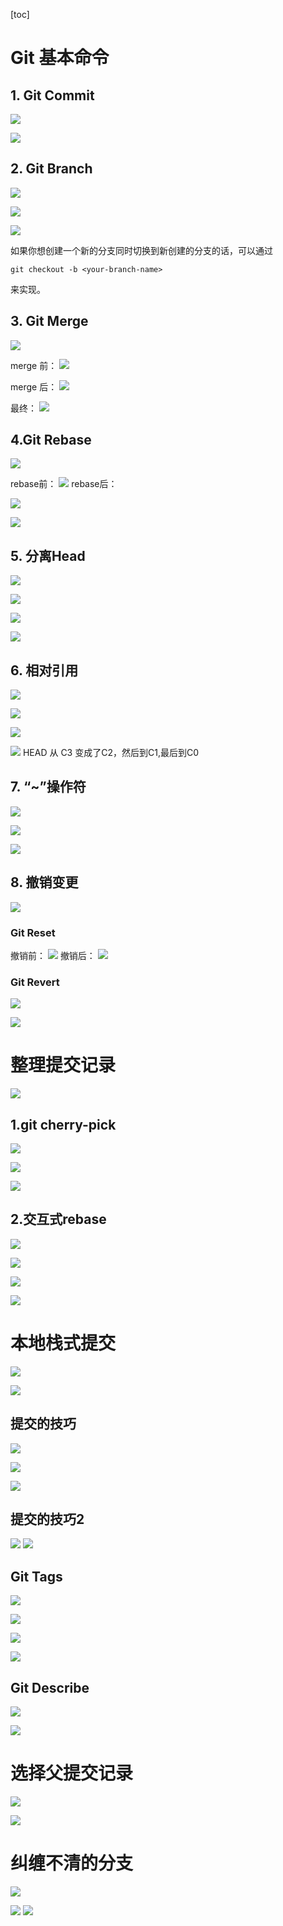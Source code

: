 [toc]

# Git 基本命令




## 1. Git Commit


![](images/2022-06-17-15-25-01.png)




![](images/2022-06-17-15-27-56.png)


## 2. Git Branch
![](images/2022-06-17-15-32-09.png)

![](images/2022-06-17-15-32-47.png)

![](images/2022-06-17-15-33-40.png)

如果你想创建一个新的分支同时切换到新创建的分支的话，可以通过 
```
git checkout -b <your-branch-name> 
```
来实现。



## 3. Git Merge
![](images/2022-06-17-15-37-05.png)

merge 前：
![](images/2022-06-17-15-39-55.png)

merge 后：
![](images/2022-06-17-15-40-14.png)


最终：
![](images/2022-06-17-15-40-59.png)


## 4.Git Rebase

![](images/2022-06-17-15-47-26.png)

rebase前：
![](images/2022-06-17-15-48-04.png)
rebase后：

![](images/2022-06-17-15-49-07.png)

![](images/2022-06-17-15-49-37.png)

## 5. 分离Head

![](images/2022-06-17-15-55-58.png)


![](images/2022-06-17-15-57-31.png)


![](images/2022-06-17-15-57-58.png)


![](images/2022-06-17-16-02-55.png)


## 6. 相对引用

![](images/2022-06-17-16-05-30.png)

![](images/2022-06-17-16-07-43.png)

![](images/2022-06-17-16-08-21.png)

![](images/2022-06-17-16-08-56.png)
HEAD 从 C3 变成了C2，然后到C1,最后到C0


## 7. “~”操作符
![](images/2022-06-17-16-14-47.png)

![](images/2022-06-17-16-15-58.png)

![](images/2022-06-17-16-16-28.png)


## 8. 撤销变更
![](images/2022-06-17-16-24-54.png)
### Git Reset
撤销前：
![](images/2022-06-17-16-25-27.png)
撤销后：
![](images/2022-06-17-16-25-50.png)

### Git Revert
![](images/2022-06-17-16-28-42.png)

![](images/2022-06-17-16-29-25.png)



#  整理提交记录
![](images/2022-06-17-16-37-58.png)

## 1.git cherry-pick
![](images/2022-06-17-16-40-26.png)

![](images/2022-06-17-16-43-10.png)

![](images/2022-06-17-16-43-49.png)


## 2.交互式rebase
![](images/2022-06-17-16-45-35.png)

![](images/2022-06-17-16-49-03.png)

![](images/2022-06-17-16-51-49.png)

![](images/2022-06-17-16-53-55.png)


# 本地栈式提交



![](images/2022-06-17-17-05-12.png)

![](images/2022-06-17-17-05-41.png)


## 提交的技巧
![](images/2022-06-17-19-04-40.png)

![](images/2022-06-17-19-05-36.png)


![](images/2022-06-17-19-33-54.png)

## 提交的技巧2

![](images/2022-06-17-19-34-31.png)
![](images/2022-06-17-19-40-38.png)

## Git Tags
![](images/2022-06-17-19-44-40.png)


![](images/2022-06-17-19-44-51.png)

![](images/2022-06-17-19-47-53.png)

![](images/2022-06-17-19-57-56.png)


## Git Describe
![](images/2022-06-17-20-03-45.png)

![](images/2022-06-17-20-04-01.png)



# 选择父提交记录

![](images/2022-06-17-20-12-42.png)

![](images/2022-06-17-20-14-03.png)

# 纠缠不清的分支

![](images/2022-06-17-20-19-06.png)


![](images/2022-06-17-20-27-40.png)
![](images/2022-06-17-20-27-30.png)

